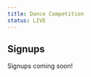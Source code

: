 ```yaml
---
title: Dance Competition
status: LIVE
---
```

## Signups

Signups coming soon!


<!-- 
<div class="one_full textcenter hide">
<h2>
<span>Location &amp; Times</span>
</h2>
<div class="page-wrapper">

<div class="one_half">
<div class="skivdiv-content">
<h3>Preliminaries

**Friday 1-4pm @ Panel Room 7**


<div class="one_half">
<div class="skivdiv-content">
<h3>Finals

**Saturday 7pm @ Main Stage**



<div class="one_full hidex">
<h2>
<span>How to Compete</span>
</h2>
<div class="page-wrapper">
<ol>
<li>Sign up and submit your music (please make sure the quality of your music is 256kbps or higher).  Go fill out information about yourself or your group and give us your dance music.  We’ll take care of the paperwork and have everything ready for you! **Entries must be received by May 28th**.
<li>Familiarize yourself with <a href="#dancecomp-rules">our rules</a>!  Nothing more embarrassing than being fouled on a technicality!
<li>
**Friday 1-4pm** - Compete in the preliminaries.  You’ll perform for a panel of judges and our production team.  Bring your best to have a chance at Finals.  We’ll post the results and tell you who qualified for the finals!<br>
**NOTE**: What you perform at prelims must be what you intend to perform in the finals.
<li>
**Saturday 7pm** - The big showdown.  The cream of the crop will perform in front of a live audience at the con and for the live stream broadcast around the globe.  Win prizes and respect.
</ol>



## Categories

<div class="one_half">
### Solo Acts

All acts should register as a novice or veteran. You’re encouraged to compete in the Veteran category if:

- You’ve placed in a dance competition before. (If you’ve placed in three or more, you may be moved to this category if you signed up as a novice.)
- You’ve made it into competitions where you survived preliminary cuts.

If you don’t fall into these categories, consider signing up as a Novice instead!

**NOTE:** Novice and Veteran may be combined for the main competition, based on how the preliminary judges score the acts.

</div>
<div class="one_half">
### Group Acts

Groups should register as novice or veteran based on their most skilled member, or based on what classification the majority of members in their group fall under. If there are less than 3 group acts, groups will be placed into the veteran or novice category based on how they signed up, or compete with all the other contestants for the same prize.
Performers are eligible to compete in both a solo routine and a group routine.
</div>


## Dance Comp Rules

<div class="accordion-list">

Audition Process
: The audition process will work the same as it has in previous years. Competitors will be performing their entire routines for three judges. All performers will be scored using the same system, and the best 20 to 25 acts will advance to the finals. Upon entering, you'll be expected to pick a time during the audition process that you'd like to show up at, that best fits your schedule. If no time works for you, you'll be allowed to send us a video audition. Please make sure your video audition is only unlisted, and not private.


Eligibility Requirements
: 
  - Fursuiters only.  This is a Fursuit dance competition after all!  You need a head, hand paws, foot paws or costume shoes, and a tail to enter.  If you choose to wear a partial, please make sure you wear clothes that cover your bare skin!
  - All entries must have music for their routine, submitted with your entry form.  Sorry, we will not take submissions at the convention.  Keep it clean!  Furries of all ages will be watching and listening so make sure the lyrics are radio appropriate.


Be respectful!
: Treat your other competitors with respect, as well as the staff running the competition. If you ever have a disagreement, always discuss it politely; it’s not that serious, after all.

What you perform in the preliminaries must be what you intend to perform for the actual show!
: This allows our prelim judges to make the most informed decision in choosing the best acts for the stage.

Submit your music ahead of time.
: All entries must have music for their routine, submitted with your entry form. Music selections should be ready to play for your final performance, in .MP3 format, and at least 256kbps.

Solo routines can not be longer than 2 minutes, and all routines must be at least 1:30
: Routines not edited to be 2 minutes or under will be faded out. We encourage custom edits or mixes and recommend you choose themed music that compliments your routine.

Groups are allowed to add 30 seconds to this per additional member
: As an example, 2 members get 2:30 and can go as long as 4 minutes if they have 5 or more members.

Keep it clean!
: People of all ages will be watching and listening. Don’t go overboard with any vulgar content in your performance.

Sick/Nervous Group Member? The show can go on.
: Groups who qualify for finals may substitute or drop one individual in finals as long as it affects less than half the group.  (ie. a 2 person group must find a substitute in case one person cannot perform).

Have fun!
: In the end, remember most of all: This is just for fun! If you don’t get in, don’t get discouraged. We’re all dancers here, and the world is our stage; not just this one. Good luck, and see you out there on the dance floor!

Judging Criteria
: During both the preliminaries and the main stage event, judges will be using the **ballroom system**, wherein competitors are ranked against each other in real-time, to make sure no one is forgotten about in the decision making process.
  These are some of the aspects our judges will be looking for; some judges consider different aspects more important than others!
  
  **Foundation**
  - Your **musicality**; how well the character of the dance/choreo fits or emphasizes the character of the music.
  - Your **flow**; How well do you transition from one part of your performance to the next?
  - Your **execution**; the cleanliness of your moves.
  
  **Variety**
  - The *diversity* of the moves in your performance.
  - Your *tempo*; Are you dancing at the same speed the entire time, or changing it up occasionally?
  - Your *levels*; The use of your y axis. Are you changing up your stance while performing your moves? (Standing, jumping, bending, crouching, being on the floor, etc.)
  
  **Technique**
  - The *complexity* and finesse of your moves.
  - *Travelling*. When navigating the stage, are you employing any footwork (spinning, gliding, housing, leaping, etc.) or merely walking around?

</div>
-->